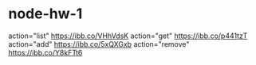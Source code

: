 # node-hw-1

action="list" https://ibb.co/VHhVdsK
action="get"  https://ibb.co/p441tzT
action="add" https://ibb.co/5xQXGxb
action="remove" https://ibb.co/Y8kFTt6
